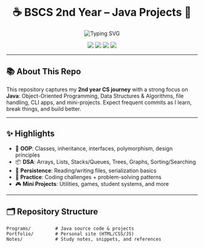 <h1 align="center">☕ BSCS 2nd Year – Java Projects 🚀</h1>

<!-- Typing banner -->
<p align="center">
  <img src="https://readme-typing-svg.herokuapp.com?font=Fira+Code&pause=1100&color=F78C40&center=true&vCenter=true&width=600&lines=Welcome+to+my+Java+Repository;Learning+OOP+and+Data+Structures;Building+Projects+All+Year+Long;Welcome Here Ni**.a%E2%9C%85" alt="Typing SVG" />
</p>

<p align="center">
  <a href="https://www.oracle.com/java/"><img src="https://img.shields.io/badge/Java-ED8B00?style=for-the-badge&logo=openjdk&logoColor=white" /></a>
  <a href="https://git-scm.com/"><img src="https://img.shields.io/badge/Git-F05033?style=for-the-badge&logo=git&logoColor=white" /></a>
  <a href="https://github.com"><img src="https://img.shields.io/badge/GitHub-181717?style=for-the-badge&logo=github&logoColor=white" /></a>
  <a href="https://code.visualstudio.com/"><img src="https://img.shields.io/badge/VS%20Code-0078d7?style=for-the-badge&logo=visual-studio-code&logoColor=white" /></a>
</p>

---

## 📚 About This Repo
This repository captures my **2nd year CS journey** with a strong focus on **Java**: Object-Oriented Programming, Data Structures & Algorithms, file handling, CLI apps, and mini-projects. Expect frequent commits as I learn, break things, and build better.

---

## ✨ Highlights
- 🧠 **OOP**: Classes, inheritance, interfaces, polymorphism, design principles
- 📦 **DSA**: Arrays, Lists, Stacks/Queues, Trees, Graphs, Sorting/Searching
- 💾 **Persistence**: Reading/writing files, serialization basics
- 🧪 **Practice**: Coding challenges + problem-solving patterns
- 🎮 **Mini Projects**: Utilities, games, student systems, and more

---

## 🗂️ Repository Structure
```text
Programs/         # Java source code & projects
Portfolio/        # Personal site (HTML/CSS/JS)
Notes/            # Study notes, snippets, and references
